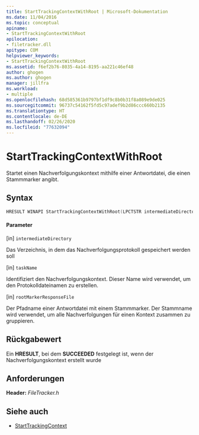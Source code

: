 ```yaml
---
title: StartTrackingContextWithRoot | Microsoft-Dokumentation
ms.date: 11/04/2016
ms.topic: conceptual
apiname:
- StartTrackingContextWithRoot
apilocation:
- filetracker.dll
apitype: COM
helpviewer_keywords:
- StartTrackingContextWithRoot
ms.assetid: f6ef2b76-8035-4a14-8195-aa221c46ef48
author: ghogen
ms.author: ghogen
manager: jillfra
ms.workload:
- multiple
ms.openlocfilehash: 68d585361b9797bf1df9c8b0b31f8a089e9de025
ms.sourcegitcommit: 96737c54162f5fd5c97adef9b2d86ccc660b2135
ms.translationtype: HT
ms.contentlocale: de-DE
ms.lasthandoff: 02/26/2020
ms.locfileid: "77632094"
---
```

# <a name="starttrackingcontextwithroot"></a>StartTrackingContextWithRoot

Startet einen Nachverfolgungskontext mithilfe einer Antwortdatei, die einen Stammmarker angibt.

## <a name="syntax"></a>Syntax

```cpp
HRESULT WINAPI StartTrackingContextWithRoot(LPCTSTR intermediateDirectory, LPCTSTR taskName, LPCTSTR rootMarkerResponseFile);
```

#### <a name="parameters"></a>Parameter

[in] `intermediateDirectory`

 Das Verzeichnis, in dem das Nachverfolgungsprotokoll gespeichert werden soll

[in] `taskName`

 Identifiziert den Nachverfolgungskontext. Dieser Name wird verwendet, um den Protokolldateinamen zu erstellen.

[in] `rootMarkerResponseFile`

 Der Pfadname einer Antwortdatei mit einem Stammmarker. Der Stammname wird verwendet, um alle Nachverfolgungen für einen Kontext zusammen zu gruppieren.

## <a name="return-value"></a>Rückgabewert

 Ein **HRESULT**, bei dem **SUCCEEDED** festgelegt ist, wenn der Nachverfolgungskontext erstellt wurde

## <a name="requirements"></a>Anforderungen

 **Header:** *FileTracker.h*

## <a name="see-also"></a>Siehe auch

- [StartTrackingContext](../msbuild/starttrackingcontext.md)